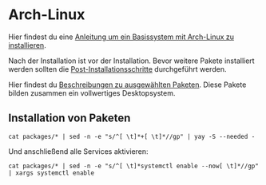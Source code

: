 # Arch-Linux


Hier findest du eine [Anleitung um ein Basissystem mit Arch-Linux zu installieren](install_arch.md).

Nach der Installation ist vor der Installation. Bevor weitere Pakete installiert werden sollten die [Post-Installationsschritte](post_install) durchgeführt werden.

Hier findest du [Beschreibungen zu ausgewählten Paketen](packages). Diese Pakete bilden zusammen ein vollwertiges Desktopsystem.


## Installation von Paketen

`cat packages/* | sed -n -e "s/^[ \t]*+[ \t]*//gp" | yay -S --needed -`

Und anschließend alle Services aktivieren:

`cat packages/* | sed -n -e "s/^[ \t]*systemctl enable --now[ \t]*//gp" | xargs systemctl enable`


 

